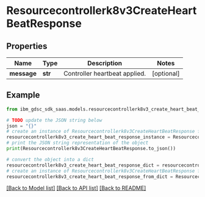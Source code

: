 # Resourcecontrollerk8v3CreateHeartBeatResponse


## Properties

Name | Type | Description | Notes
------------ | ------------- | ------------- | -------------
**message** | **str** | Controller heartbeat applied. | [optional] 

## Example

```python
from ibm_gdsc_sdk_saas.models.resourcecontrollerk8v3_create_heart_beat_response import Resourcecontrollerk8v3CreateHeartBeatResponse

# TODO update the JSON string below
json = "{}"
# create an instance of Resourcecontrollerk8v3CreateHeartBeatResponse from a JSON string
resourcecontrollerk8v3_create_heart_beat_response_instance = Resourcecontrollerk8v3CreateHeartBeatResponse.from_json(json)
# print the JSON string representation of the object
print(Resourcecontrollerk8v3CreateHeartBeatResponse.to_json())

# convert the object into a dict
resourcecontrollerk8v3_create_heart_beat_response_dict = resourcecontrollerk8v3_create_heart_beat_response_instance.to_dict()
# create an instance of Resourcecontrollerk8v3CreateHeartBeatResponse from a dict
resourcecontrollerk8v3_create_heart_beat_response_from_dict = Resourcecontrollerk8v3CreateHeartBeatResponse.from_dict(resourcecontrollerk8v3_create_heart_beat_response_dict)
```
[[Back to Model list]](../README.md#documentation-for-models) [[Back to API list]](../README.md#documentation-for-api-endpoints) [[Back to README]](../README.md)


